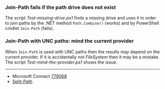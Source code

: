 
### Join-Path fails if the path drive does not exist

The script *Test-missing-drive.ps1* finds a missing drive and uses it in order
to join paths by the .NET method `Path.Combine()` (works) and by PowerShell
cmdlet `Join-Path` (fails).

### Join-Path with UNC paths: mind the current provider

When `Join-Path` is used with UNC paths then the results may depend on the
current provider. If it is accidentally not *FileSystem* then it may be a
mistake. The script *Test-mind-the-provider.ps1* shows the issue.

---

- Microsoft Connect [779068](https://connect.microsoft.com/PowerShell/feedback/details/779068)
- [Split-Path](../Split-Path)

